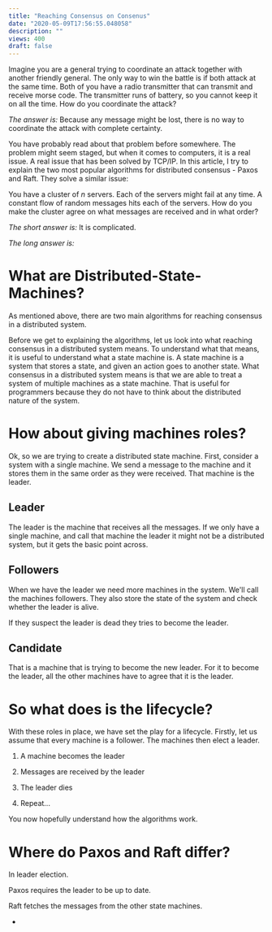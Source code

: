 ```yaml
---
title: "Reaching Consensus on Consenus"
date: "2020-05-09T17:56:55.048058"
description: ""
views: 400
draft: false
---
```

Imagine you are a general trying to coordinate an attack together with another friendly general. The only way to win the battle is if both attack at the same time. Both of you have a radio transmitter that can transmit and receive morse code. The transmitter runs of battery, so you cannot keep it on all the time. How do you coordinate the attack?

*The answer is:* Because any message might be lost, there is no way to coordinate the attack with complete certainty.

You have probably read about that problem before somewhere. The problem might seem staged, but when it comes to computers, it is a real issue. A real issue that has been solved by TCP/IP. In this article, I try to explain the two most popular algorithms for distributed consensus - Paxos and Raft. They solve a similar issue:

You have a cluster of *n* servers. Each of the servers might fail at any time. A constant flow of random messages hits each of the servers. How do you make the cluster agree on what messages are received and in what order?

*The short answer is:* It is complicated.

*The long answer is:*

What are Distributed-State-Machines?
====================================

As mentioned above, there are two main algorithms for reaching consensus in a distributed system.

Before we get to explaining the algorithms, let us look into what reaching consensus in a distributed system means. To understand what that means, it is useful to understand what a state machine is. A state machine is a system that stores a state, and given an action goes to another state. What consensus in a distributed system means is that we are able to treat a system of multiple machines as a state machine. That is useful for programmers because they do not have to think about the distributed nature of the system.

How about giving machines roles?
================================

Ok, so we are trying to create a distributed state machine. First, consider a system with a single machine. We send a message to the machine and it stores them in the same order as they were received. That machine is the leader.

Leader
------

The leader is the machine that receives all the messages. If we only have a single machine, and call that machine the leader it might not be a distributed system, but it gets the basic point across.

Followers
---------

When we have the leader we need more machines in the system. We'll call the machines followers. They also store the state of the system and check whether the leader is alive.

If they suspect the leader is dead they tries to become the leader.

Candidate 
----------

That is a machine that is trying to become the new leader. For it to become the leader, all the other machines have to agree that it is the leader.

So what does is the lifecycle?
==============================

With these roles in place, we have set the play for a lifecycle. Firstly, let us assume that every machine is a follower. The machines then elect a leader.

1.  A machine becomes the leader

2.  Messages are received by the leader

3.  The leader dies

4.  Repeat...

You now hopefully understand how the algorithms work.

Where do Paxos and Raft differ?
===============================

In leader election.

Paxos requires the leader to be up to date.

Raft fetches the messages from the other state machines.

-
